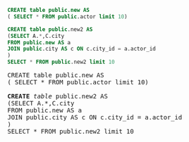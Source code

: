 ```sql
CREATE table public.new AS
( SELECT * FROM public.actor limit 10)

CREATE table public.new2 AS
(SELECT A.*,C.city
FROM public.new AS a
JOIN public.city AS c ON c.city_id = a.actor_id
)
SELECT * FROM public.new2 limit 10
```

<pre>
CREATE table public.new AS
( SELECT * FROM public.actor limit 10)

<b>CREATE</b> <em>table</em> public.new2 AS
(SELECT A.*,C.city
FROM public.new AS a
JOIN public.city AS c ON c.city_id = a.actor_id
)
SELECT * FROM public.new2 limit 10
</pre>


